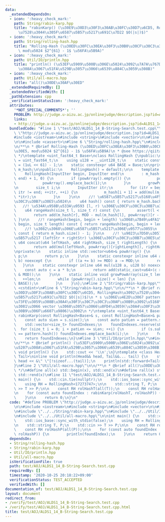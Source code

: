 ```yaml
---
data:
  _extendedDependsOn:
  - icon: ':heavy_check_mark:'
    path: String/rabin-karp.hpp
    title: "rabinKarp() (\u30E9\u30D3\u30F3\u30AB\u30FC\u30D7\u6CD5, RollingHash\u3092\
      \u7528\u3044\u305F\u6587\u5B57\u5217\u691C\u7D22 $O(|s|)$)"
  - icon: ':heavy_check_mark:'
    path: String/rolling-hash.hpp
    title: "Rolling-Hash (\u30ED\u30FC\u30EA\u30F3\u30B0\u30CF\u30C3\u30B7\u30E5,\
      \ mod\u5024 $2^{61} - 1$ \u56FA\u5B9A)"
  - icon: ':heavy_check_mark:'
    path: Util/IO/println.hpp
    title: "println() (\u53EF\u5909\u500B\u306E\u5024\u3092\u7A7A\u767D\u533A\u5207\
      \u308A\u3067\u51FA\u529B\u3057\u3066\u6539\u884C\u3059\u308B)"
  - icon: ':heavy_check_mark:'
    path: Util/all-macro.hpp
    title: "all()\u30DE\u30AF\u30ED"
  _extendedRequiredBy: []
  _extendedVerifiedWith: []
  _pathExtension: cpp
  _verificationStatusIcon: ':heavy_check_mark:'
  attributes:
    '*NOT_SPECIAL_COMMENTS*': ''
    PROBLEM: http://judge.u-aizu.ac.jp/onlinejudge/description.jsp?id=ALDS1_14_B
    links:
    - http://judge.u-aizu.ac.jp/onlinejudge/description.jsp?id=ALDS1_14_B
  bundledCode: "#line 1 \"test/AOJ/ALDS1_14_B-String-Search.test.cpp\"\n#define PROBLEM\
    \ \"http://judge.u-aizu.ac.jp/onlinejudge/description.jsp?id=ALDS1_14_B\"\n\n\
    #include <iostream>\n#include <string>\n#include <vector>\n\n#line 2 \"String/rolling-hash.hpp\"\
    \n\n#include <cassert>\n#line 6 \"String/rolling-hash.hpp\"\n#include <functional>\n\
    \n/**\n * @brief Rolling-Hash (\u30ED\u30FC\u30EA\u30F3\u30B0\u30CF\u30C3\u30B7\
    \u30E5, mod\u5024 $2^{61} - 1$ \u56FA\u5B9A)\n * @see https://qiita.com/keymoon/items/11fac5627672a6d6a9f6\n\
    \ */\ntemplate <uint_fast64_t Base>\nclass RollingHash {\npublic:\n    using u64\
    \ = uint_fast64_t;\n    using u128 = __uint128_t;\n    static constexpr u64 MOD\
    \ = (1uL << 61) - 1;\n    static constexpr u64 BASE = Base;\n\nprivate:\n    std::vector<u64>\
    \ m_hash;\n\npublic:\n    RollingHash() = default;\n\n    template <class InputIter>\n\
    \    RollingHash(InputIter begin, InputIter end)\n        : m_hash(std::distance(begin,\
    \ end) + 1, 0) {\n        if (powArray().empty()) {\n            powArray().reserve(1e6);\n\
    \            powArray().emplace_back(1);\n        }\n        growPowArray(m_hash.size());\n\
    \n        size_t i;\n        InputIter itr;\n        for (itr = begin, i = 0;\
    \ itr != end; ++itr, ++i) {\n            m_hash[i + 1] = add(mul(m_hash[i], BASE),\
    \ *itr);\n        }\n    }\n\n    //! \u6587\u5B57\u5217\u5168\u4F53\u306E\u30CF\
    \u30C3\u30B7\u30E5\u5024\n    u64 hash() const { return m_hash.back(); }\n\n \
    \   //! \u534A\u958B\u533A\u9593 [l, r) \u306E\u30CF\u30C3\u30B7\u30E5\u5024\n\
    \    u64 rangeHash(size_t l, size_t r) const {\n        assert(l < r && r < m_hash.size());\n\
    \        return add(m_hash[r], MOD - mul(m_hash[l], powArray()[r - l]));\n   \
    \ }\n\n    //! rangeHash(begin, begin + length) \u3068\u7B49\u4FA1\n    u64 substr(size_t\
    \ begin, size_t length) const { return rangeHash(begin, begin + length); }\n\n\
    \    //! \u3082\u3068\u306E\u6587\u5B57\u5217\u306E\u9577\u3055\n    size_t size()\
    \ const { return m_hash.size() - 1; }\n\n    //! \u9023\u7D50\u3057\u305F\u6587\
    \u5B57\u5217 (leftStr + rightStr) \u306E\u30CF\u30C3\u30B7\u30E5\u5024\n    static\
    \ u64 concat(u64 leftHash, u64 rightHash, size_t rightLength) {\n        growPowArray(rightLength);\n\
    \        return add(mul(leftHash, powArray()[rightLength]), rightHash);\n    }\n\
    \nprivate:\n    static inline std::vector<u64>& powArray() {\n        static std::vector<u64>\
    \ p;\n        return p;\n    }\n\n    static constexpr inline u64 add(u64 a, u64\
    \ b) noexcept {\n        if ((a += b) >= MOD) a -= MOD;\n        return a;\n \
    \   }\n\n    static constexpr inline u64 mul(u128 a, u128 b) noexcept {\n    \
    \    const auto c = a * b;\n        return add(static_cast<u64>(c >> 61), static_cast<u64>(c\
    \ & MOD));\n    }\n\n    static inline void growPowArray(size_t len) {\n     \
    \   ++len;\n        while (powArray().size() < len) {\n            powArray().emplace_back(mul(powArray().back(),\
    \ BASE));\n        }\n    }\n};\n#line 2 \"String/rabin-karp.hpp\"\n\n#include\
    \ <cstdint>\n#line 6 \"String/rabin-karp.hpp\"\n\n/**\n * @brief rabinKarp() (\u30E9\
    \u30D3\u30F3\u30AB\u30FC\u30D7\u6CD5, RollingHash\u3092\u7528\u3044\u305F\u6587\
    \u5B57\u5217\u691C\u7D22 $O(|s|)$)\n * s \u306E\u4E2D\u3067 pattern \u304C\u51FA\
    \u73FE\u3059\u308B\u30A4\u30F3\u30C7\u30C3\u30AF\u30B9\u3092\u5168\u3066\u6C42\
    \u3081\u3066 vector \u3068\u3057\u3066\u8FD4\u3059(\u30A4\u30F3\u30C7\u30C3\u30AF\
    \u30B9\u306F\u6607\u9806)\u3002\n */\ntemplate <uint_fast64_t Base>\nstd::vector<size_t>\
    \ rabinKarp(const RollingHash<Base>& s, const RollingHash<Base>& pattern) {\n\
    \    const auto sLen = s.size();\n    const auto patLen = pattern.size();\n\n\
    \    std::vector<size_t> foundIndexes;\n    foundIndexes.reserve(sLen);\n\n  \
    \  for (size_t i = 0; i + patLen <= sLen; ++i) {\n        if (s.substr(i, patLen)\
    \ == pattern.hash()) foundIndexes.emplace_back(i);\n    }\n\n    foundIndexes.shrink_to_fit();\n\
    \    return foundIndexes;\n}\n#line 3 \"Util/IO/println.hpp\"\n#include <utility>\n\
    \n/**\n * @brief println() (\u53EF\u5909\u500B\u306E\u5024\u3092\u7A7A\u767D\u533A\
    \u5207\u308A\u3067\u51FA\u529B\u3057\u3066\u6539\u884C\u3059\u308B)\n */\ninline\
    \ void println() {\n    std::cout << '\\n';\n}\ntemplate <class Head, class...\
    \ Tail>\ninline void println(Head&& head, Tail&&... tail) {\n    std::cout <<\
    \ head << &\" \"[!sizeof...(tail)];\n    println(std::forward<Tail>(tail)...);\n\
    }\n#line 2 \"Util/all-macro.hpp\"\n\n/**\n * @brief all()\u30DE\u30AF\u30ED\n\
    \ */\n#define all(x) std::begin(x), std::end(x)\n#define rall(x) std::rbegin(x),\
    \ std::rend(x)\n#line 11 \"test/AOJ/ALDS1_14_B-String-Search.test.cpp\"\n\nint\
    \ main() {\n    std::cin.tie(nullptr);\n    std::ios_base::sync_with_stdio(false);\n\
    \    using RH = RollingHash<17273747>;\n\n    std::string T, P;\n    std::cin\
    \ >> T >> P;\n\n    const RH rolHashT(all(T));\n    const RH rolHashP(all(P));\n\
    \n    for (const auto foundIndex : rabinKarp(rolHashT, rolHashP)) {\n        println(foundIndex);\n\
    \    }\n\n    return 0;\n}\n"
  code: "#define PROBLEM \"http://judge.u-aizu.ac.jp/onlinejudge/description.jsp?id=ALDS1_14_B\"\
    \n\n#include <iostream>\n#include <string>\n#include <vector>\n\n#include \"../../String/rolling-hash.hpp\"\
    \n#include \"../../String/rabin-karp.hpp\"\n#include \"../../Util/IO/println.hpp\"\
    \n#include \"../../Util/all-macro.hpp\"\n\nint main() {\n    std::cin.tie(nullptr);\n\
    \    std::ios_base::sync_with_stdio(false);\n    using RH = RollingHash<17273747>;\n\
    \n    std::string T, P;\n    std::cin >> T >> P;\n\n    const RH rolHashT(all(T));\n\
    \    const RH rolHashP(all(P));\n\n    for (const auto foundIndex : rabinKarp(rolHashT,\
    \ rolHashP)) {\n        println(foundIndex);\n    }\n\n    return 0;\n}\n"
  dependsOn:
  - String/rolling-hash.hpp
  - String/rabin-karp.hpp
  - Util/IO/println.hpp
  - Util/all-macro.hpp
  isVerificationFile: true
  path: test/AOJ/ALDS1_14_B-String-Search.test.cpp
  requiredBy: []
  timestamp: '2020-10-25 20:18:22+09:00'
  verificationStatus: TEST_ACCEPTED
  verifiedWith: []
documentation_of: test/AOJ/ALDS1_14_B-String-Search.test.cpp
layout: document
redirect_from:
- /verify/test/AOJ/ALDS1_14_B-String-Search.test.cpp
- /verify/test/AOJ/ALDS1_14_B-String-Search.test.cpp.html
title: test/AOJ/ALDS1_14_B-String-Search.test.cpp
---
```

